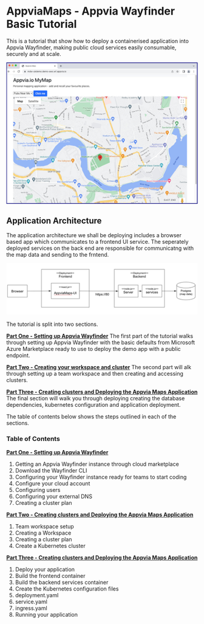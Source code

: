 # AppviaMaps - Appvia Wayfinder Basic Tutorial


This is a tutorial that show how to deploy a containerised application into Appvia Wayfinder, making public cloud services easily consumable, securely and at scale.

![Application image](/img/app2.jpeg )

## Application Architecture

The application architecture we shall be deploying includes a browser based app which communicates to a frontend UI service. The seperately deployed services on the back end are responsible for communicatng with the map data and sending to the frntend. 

![App architecture](/img/img13.jpeg )

The tutorial is split into two sections. 

[**Part One - Setting up Appvia Wayfinder**](admin-README.md)
The first part of the tutorial walks through setting up Appvia Wayfinder with the basic defaults from Microsoft Azure Marketplace ready to use to deploy the demo app with a public endpoint.

[**Part Two - Creating your workspace and cluster**](cluster-README.md)
The second part will alk through setting up a team workspace and then creating and accessing clusters.

[**Part Three - Creating clusters and Deploying the Appvia Maps Application**](app-README.md)
The final section will walk you through deploying creating the database dependencies, kubernetes configuration and application deployment. 

The table of contents below shows the steps outlined in each of the sections. 

### Table of Contents

[**Part One - Setting up Appvia Wayfinder**](app-README.md)
 1. Getting an Appvia Wayfinder instance through cloud marketplace
 2. Download the Wayfinder CLI
 3. Configuring your Wayfinder instance ready for teams to start coding
 4. Configure your cloud account
 5. Configuring users
 6. Configuring your external DNS
 7. Creating a cluster plan
 
 [**Part Two - Creating clusters and Deploying the Appvia Maps Application**](cluster-README.md)
 1. Team workspace setup
 2. Creating a Workspace
 3. Creating a cluster plan
 4. Create a Kubernetes cluster
 
 [**Part Three - Creating clusters and Deploying the Appvia Maps Application**](app-README.md)
 1. Deploy your application
 2. Build the frontend container
 3. Build the backend services container
 4. Create the Kubernetes configuration files
 5. deployment.yaml
 6. service.yaml
 7. ingress.yaml
 8. Running your application

